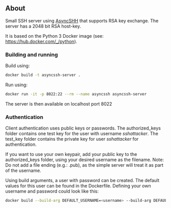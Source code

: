 ## About
Small SSH server using [AsyncSHH](https://pypi.org/project/asyncssh/) that supports RSA key exchange. The server has a 2048 bit RSA host-key.

It is based on the Python 3 Docker image (see: https://hub.docker.com/_/python).


### Building and running

Build using:
```bash
docker build -t asyncssh-server .
```

Run using:
```bash
docker run -it -p 8022:22 --rm --name asyncssh asyncssh-server
```

The server is then available on localhost port 8022

### Authentication

Client authentication uses public keys or passwords. The authorized_keys folder contains one test key for the user with username *sshattacker*.
The test_key folder contains the private key for user *sshattacker* for authentication.

If you want to use your own keypair, add your public key to the authorized_keys folder, using your desired username as the filename.
Note: Do not add a file ending (e.g.: .pub), as the simple server will treat it as part of the username.

Using build arguments, a user with password can be created. The default values for this user can be found in the Dockerfile. 
Defining your own username and password could look like this:

```bash
docker build --build-arg DEFAULT_USERNAME=<username> --build-arg DEFAULT_PASSWORD=<password> -t asyncssh-server .
```